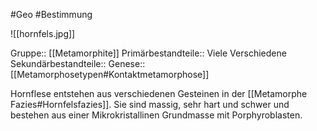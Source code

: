 #Geo #Bestimmung 

![[hornfels.jpg]]

Gruppe:: [[Metamorphite]]
Primärbestandteile:: Viele Verschiedene
Sekundärbestandteile::
Genese:: [[Metamorphosetypen#Kontaktmetamorphose]]

Hornflese entstehen aus verschiedenen Gesteinen in der [[Metamorphe Fazies#Hornfelsfazies]]. Sie sind massig, sehr hart und schwer und bestehen aus einer Mikrokristallinen Grundmasse mit Porphyroblasten.